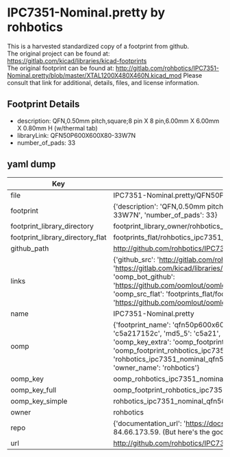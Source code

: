 # IPC7351-Nominal.pretty by rohbotics  
This is a harvested standardized copy of a footprint from github.  
The original project can be found at:  
https://gitlab.com/kicad/libraries/kicad-footprints  
The original footprint can be found at:
http://gitlab.com/rohbotics/IPC7351-Nominal.pretty/blob/master/XTAL1200X480X460N.kicad_mod
Please consult that link for additional, details, files, and license information.  
## Footprint Details
* description: QFN,0.50mm pitch,square;8 pin X 8 pin,6.00mm X 6.00mm X 0.80mm H (w/thermal tab)  
* libraryLink: QFN50P600X600X80-33W7N  
* number_of_pads: 33  
## yaml dump  
| Key | Value |  
| --- | --- |  
| file | IPC7351-Nominal.pretty/QFN50P600X600X80-33W7N.kicad_mod |  
| footprint | {'description': 'QFN,0.50mm pitch,square;8 pin X 8 pin,6.00mm X 6.00mm X 0.80mm H (w/thermal tab)', 'libraryLink': 'QFN50P600X600X80-33W7N', 'number_of_pads': 33} |  
| footprint_library_directory | footprint_library_owner/rohbotics_IPC7351-Nominal.pretty |  
| footprint_library_directory_flat | footprints_flat/rohbotics_ipc7351_nominal_qfn50p600x600x80_33w7n/working |  
| github_path | http://github.com/rohbotics/IPC7351-Nominal.pretty/blob/master/QFN50P600X600X80-33W7N.kicad_mod |  
| links | {'github_src': 'http://gitlab.com/rohbotics/IPC7351-Nominal.pretty/blob/master/XTAL1200X480X460N.kicad_mod', 'github_src_repo': 'https://gitlab.com/kicad/libraries/kicad-footprints', 'oomp_bot': 'footprints/rohbotics_ipc7351_nominal_qfn50p600x600x80_33w7n/working', 'oomp_bot_github': 'https://github.com/oomlout/oomlout_oomp_footprint_bot/tree/main/footprints/rohbotics_ipc7351_nominal_qfn50p600x600x80_33w7n/working', 'oomp_src_flat': 'footprints_flat/footprints_flat/rohbotics_ipc7351_nominal_qfn50p600x600x80_33w7n/working', 'oomp_src_flat_github': 'https://github.com/oomlout/oomlout_oomp_footprint_src/tree/main/footprints_flat/rohbotics_ipc7351_nominal_qfn50p600x600x80_33w7n/working'} |  
| name | IPC7351-Nominal.pretty |  
| oomp | {'footprint_name': 'qfn50p600x600x80_33w7n', 'library_name': 'ipc7351_nominal', 'md5': 'c5a217152cea32090b4829e192258e9e', 'md5_10': 'c5a217152c', 'md5_5': 'c5a21', 'md5_6': 'c5a217', 'oomp_key': 'oomp_rohbotics_ipc7351_nominal_qfn50p600x600x80_33w7n', 'oomp_key_extra': 'oomp_footprint_rohbotics_ipc7351_nominal_qfn50p600x600x80_33w7n', 'oomp_key_full': 'oomp_footprint_rohbotics_ipc7351_nominal_qfn50p600x600x80_33w7n_c5a217', 'oomp_key_simple': 'rohbotics_ipc7351_nominal_qfn50p600x600x80_33w7n', 'original_filename': 'IPC7351-Nominal.pretty/QFN50P600X600X80-33W7N.kicad_mod', 'owner_name': 'rohbotics'} |  
| oomp_key | oomp_rohbotics_ipc7351_nominal_qfn50p600x600x80_33w7n |  
| oomp_key_full | oomp_footprint_rohbotics_ipc7351_nominal_qfn50p600x600x80_33w7n |  
| oomp_key_simple | rohbotics_ipc7351_nominal_qfn50p600x600x80_33w7n |  
| owner | rohbotics |  
| repo | {'documentation_url': 'https://docs.github.com/rest/overview/resources-in-the-rest-api#rate-limiting', 'message': "API rate limit exceeded for 84.66.173.59. (But here's the good news: Authenticated requests get a higher rate limit. Check out the documentation for more details.)"} |  
| url | http://github.com/rohbotics/IPC7351-Nominal.pretty |  

